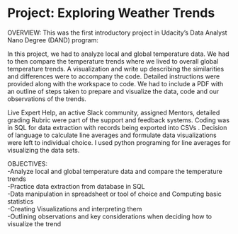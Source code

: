 # Project: Exploring Weather Trends
 
OVERVIEW:
This was the first introductory project in Udacity’s Data Analyst Nano Degree (DAND) program:<br>

In this project, we had to analyze local and global temperature data. We had to then compare the temperature trends where we lived to overall global temperature trends. A visualization and write up describing the similarities and differences were to accompany the code. Detailed instructions were provided along with the workspace to code. We had to include a PDF with an outline of steps taken to prepare and visualize the data, code and our observations of the trends.<br>

Live Expert Help, an active Slack community, assigned Mentors, detailed grading Rubric were part of the support and feedback systems. Coding was in SQL for data extraction with records being exported into CSVs . Decision of language to calculate line averages and formulate data visualizations were left to individual choice. I used python programing for line averages for visualizing the data sets.<br>

OBJECTIVES:<br>
-Analyze local and global temperature data and compare the temperature trends<br>
-Practice data extraction from database in SQL<br>
-Data manipulation in spreadsheet or tool of choice and Computing basic statistics<br>
-Creating Visualizations and interpreting them<br>
-Outlining observations and key considerations when deciding how to visualize the trend<br>